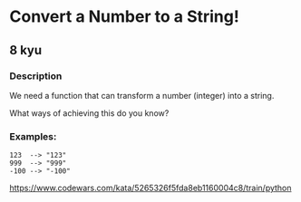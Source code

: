 # Convert a Number to a String!
## 8 kyu
### Description
We need a function that can transform a number (integer) into a string.

What ways of achieving this do you know?
### Examples:
```commandline
123  --> "123"
999  --> "999"
-100 --> "-100"
```
https://www.codewars.com/kata/5265326f5fda8eb1160004c8/train/python